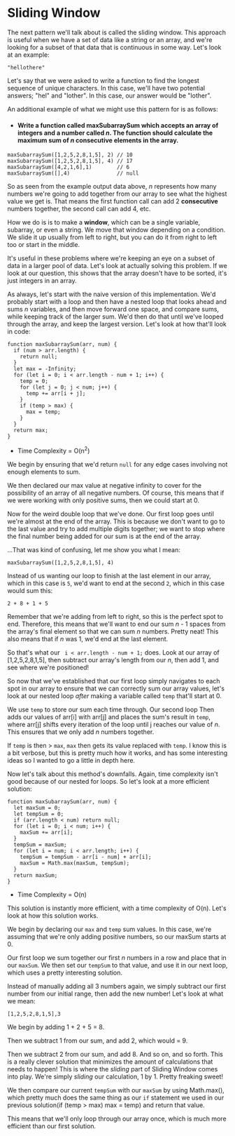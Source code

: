 # Sliding Window

The next pattern we'll talk about is called the sliding window. This approach is useful when we have a set of data like a string or an array, and we're looking for a subset of that data that is continuous in some way. Let's look at an example:

```
"hellothere"
```

Let's say that we were asked to write a function to find the longest sequence of unique characters. In this case, we'll have two potential answers; "hel" and "lother". In this case, our answer would be  "lother".

An additional example of what we might use this pattern for is as follows:

- #### Write a function called maxSubarraySum which accepts an array of integers and a number called _n_. The function should calculate the maximum sum of _n_ consecutive elements in the array.

```
maxSubarraySum([1,2,5,2,8,1,5], 2) // 10
maxSubarraySum([1,2,5,2,8,1,5], 4) // 17
maxSubarraySum([4,2,1,6],1)        // 6
maxSubarraySum([],4)               // null
```

So as seen from the example output data above, _n_ represents how many numbers we're going to add together from our array to see what the highest value we get is. That means the first function call can add 2 **consecutive** numbers together, the second call can add 4, etc.

How we do is is to make a **window**, which can be a single variable, subarray, or even a string. We move that window depending on a condition. We slide it up usually from left to right, but you can do it from right to left too or start in the middle.

It's useful in these problems where we're keeping an eye on a subset of data in a larger pool of data. Let's look at actually solving this problem. If we look at our question, this shows that the array doesn't have to be sorted, it's just integers in an array.

As always, let's start with the naive version of this implementation. We'd probably start with a loop and then have a nested loop that looks ahead and sums _n_ variables, and then move forward one space, and compare sums, while keeping track of the larger sum.  We'd then do that until we've looped through the array, and keep the largest version. Let's look at how that'll look in code:

```
function maxSubarraySum(arr, num) {
  if (num > arr.length) {
    return null;
  }
  let max = -Infinity;
  for (let i = 0; i < arr.length - num + 1; i++) {
    temp = 0;
    for (let j = 0; j < num; j++) {
      temp += arr[i + j];
    }
    if (temp > max) {
      max = temp;
    }
  }
  return max;
}
```

- Time Complexity = O(n<sup>2</sup>)

We begin by ensuring that we'd return `null` for any edge cases involving not enough elements to sum.

We then declared our max value at negative infinity to cover for the possibility of an array of all negative numbers. Of course, this means that if we were working with only positive sums, then we could start at 0.

Now for the weird double loop that we've done. Our first loop goes until we're almost at the end of the array. This is because we don't want to go to the last value and try to add multiple digits together; we want to stop where the final number being added for our sum is at the end of the array.

...That was kind of confusing, let me show you what I mean:

```
maxSubarraySum([1,2,5,2,8,1,5], 4)
```

Instead of us wanting our loop to finish at the last element in our array, which in this case is `5`, we'd want to end at the second `2`, which in this case would sum this:

```
2 + 8 + 1 + 5 
```

Remember that we're adding from left to right, so this is the perfect spot to end. Therefore, this means that we'll want to end our sum _n_ - 1 spaces from the array's final element so that we can sum _n_ numbers. Pretty neat! This also means that if _n_ was 1, we'd end at the last element.

So that's what our ` i < arr.length - num + 1;` does. Look at our array of [1,2,5,2,8,1,5], then subtract  our array's length from our _n_, then add 1, and see where we're positioned!

So now that we've established that our first loop simply navigates to each spot in our array to ensure that we can correctly sum our array values, let's look at our nested loop _after_ making a variable called `temp` that'll start at 0.

We use `temp` to store our sum each time through. Our second loop
Then adds our values of arr[i] with arr[j] and places the sum's result in `temp`, where arr[j] shifts every iteration of the loop until j reaches our value of _n_. This ensures that we only add _n_ numbers together. 

If `temp` is then > `max`, `max` then gets its value replaced with `temp`. I know this is a bit verbose, but this is pretty much how it works, and has some interesting ideas so I wanted to go a little in depth here.

Now let's talk about this method's downfalls. Again, time complexity isn't good because of our nested for loops. So let's look at a more efficient solution:

```
function maxSubarraySum(arr, num) {
  let maxSum = 0;
  let tempSum = 0;
  if (arr.length < num) return null;
  for (let i = 0; i < num; i++) {
    maxSum += arr[i];
  }
  tempSum = maxSum;
  for (let i = num; i < arr.length; i++) {
    tempSum = tempSum - arr[i - num] + arr[i];
    maxSum = Math.max(maxSum, tempSum);
  }
  return maxSum;
}
```

- Time Complexity = O(n)

This solution is instantly more efficient, with a time complexity of O(n). Let's look at how this solution works.

We begin by declaring our `max` and `temp` sum values. In this case, we're assuming that we're only adding positive numbers, so our maxSum starts at 0. 

Our first loop we sum together our first _n_ numbers in a row and place that in our `maxSum`. We then set our `tempSum` to that value, and use it in our next loop, which uses a pretty interesting solution.

Instead of manually adding all 3 numbers again, we simply subtract our first number from our initial range, then add the new number! Let's look at what we mean:

```
[1,2,5,2,8,1,5],3
```
We begin by adding 1 + 2 + 5 = 8.

Then we subtract 1 from our sum, and add 2, which would = 9.

Then we subtract 2 from our sum, and add 8. And so on, and so forth. This is a really clever solution that minimizes the amount of calculations that needs to happen! This is where the _sliding_ part of Sliding Window comes into play. We're simply _sliding_ our calculation, 1 by 1. Pretty freaking sweet!

We then compare our current `tempSum` with our `maxSum` by using Math.max(), which pretty much does the same thing as our `if` statement we used in our previous solution(if (temp > max) max = temp) and return that value.

This means that we'll only loop through our array once, which is much more efficient than our first solution.